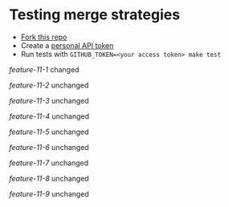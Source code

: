 # Testing merge strategies

- [Fork this repo](https://github.com/robyoung/test#fork-destination-box)
- Create a [personal API token](https://github.com/settings/tokens)
- Run tests with `GITHUB_TOKEN=<your access token> make test`

*feature-11-1* changed

*feature-11-2* unchanged

*feature-11-3* unchanged

*feature-11-4* unchanged

*feature-11-5* unchanged

*feature-11-6* unchanged

*feature-11-7* unchanged

*feature-11-8* unchanged

*feature-11-9* unchanged



